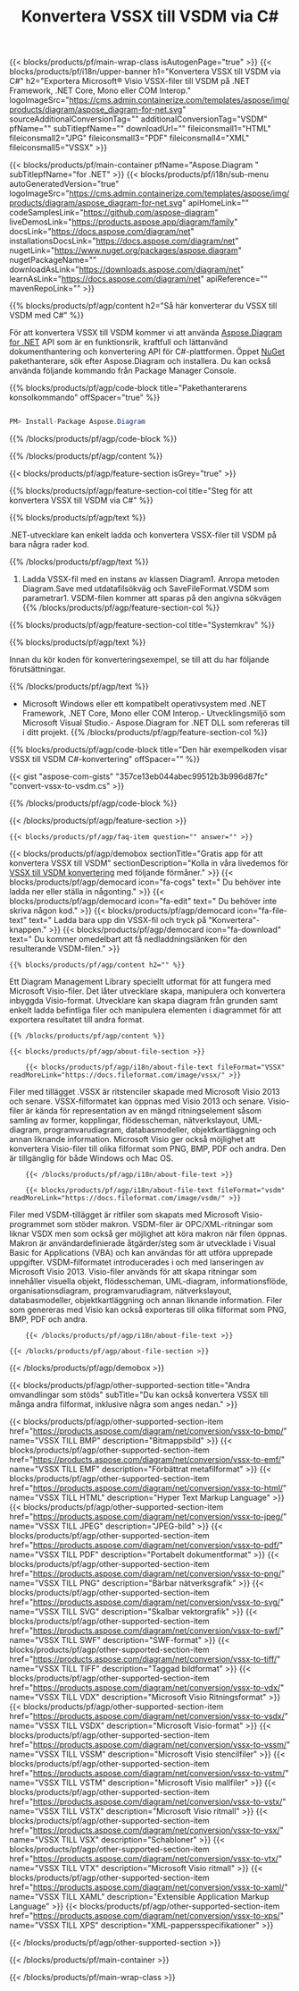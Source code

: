 ﻿---
title: Konvertera VSSX till VSDM via C# 
weight: 5170
url: /sv/net/conversion/vssx-to-vsdm/ 
description: Exempelkod för konvertering av VSSX till VSDM C#. Använd API exempelkod för batch-VSSX-filer till VSDM-konvertering inom VB.NET, Asp.NET eller någon .NET-baserad applikation.
---
{{< blocks/products/pf/main-wrap-class isAutogenPage="true" >}}
{{< blocks/products/pf/i18n/upper-banner h1="Konvertera VSSX till VSDM via C#" h2="Exportera Microsoft® Visio VSSX-filer till VSDM på .NET Framework, .NET Core, Mono eller COM Interop." logoImageSrc="https://cms.admin.containerize.com/templates/aspose/img/products/diagram/aspose_diagram-for-net.svg" sourceAdditionalConversionTag="" additionalConversionTag="VSDM" pfName="" subTitlepfName="" downloadUrl="" fileiconsmall1="HTML" fileiconsmall2="JPG" fileiconsmall3="PDF" fileiconsmall4="XML" fileiconsmall5="VSSX" >}}

{{< blocks/products/pf/main-container pfName="Aspose.Diagram " subTitlepfName="for .NET" >}}
{{< blocks/products/pf/i18n/sub-menu autoGeneratedVersion="true" logoImageSrc="https://cms.admin.containerize.com/templates/aspose/img/products/diagram/aspose_diagram-for-net.svg" apiHomeLink="" codeSamplesLink="https://github.com/aspose-diagram" liveDemosLink="https://products.aspose.app/diagram/family" docsLink="https://docs.aspose.com/diagram/net" installationsDocsLink="https://docs.aspose.com/diagram/net" nugetLink="https://www.nuget.org/packages/aspose.diagram" nugetPackageName="" downloadAsLink="https://downloads.aspose.com/diagram/net" learnAsLink="https://docs.aspose.com/diagram/net" apiReference="" mavenRepoLink="" >}}

{{% blocks/products/pf/agp/content h2="Så här konverterar du VSSX till VSDM med C#" %}}

 För att konvertera VSSX till VSDM kommer vi att använda
 [Aspose.Diagram for .NET](https://products.aspose.com/diagram/net) 
 API som är en funktionsrik, kraftfull och lättanvänd dokumenthantering och konvertering API för C#-plattformen. Öppet
 [NuGet](https://www.nuget.org/packages/aspose.diagram) 
 pakethanterare, sök efter
 Aspose.Diagram 
 och installera. Du kan också använda följande kommando från Package Manager Console.

{{% blocks/products/pf/agp/code-block title="Pakethanterarens konsolkommando" offSpacer="true" %}}

```cs

PM> Install-Package Aspose.Diagram


```

{{% /blocks/products/pf/agp/code-block %}}

{{% /blocks/products/pf/agp/content %}}

{{< blocks/products/pf/agp/feature-section isGrey="true" >}}

{{% blocks/products/pf/agp/feature-section-col title="Steg för att konvertera VSSX till VSDM via C#" %}}

{{% blocks/products/pf/agp/text %}}

 .NET-utvecklare kan enkelt ladda och konvertera VSSX-filer till VSDM på bara några rader kod.

{{% /blocks/products/pf/agp/text %}}

1. Ladda VSSX-fil med en instans av klassen Diagram1. Anropa metoden Diagram.Save med utdatafilsökväg och SaveFileFormat.VSDM som parametrar1. VSDM-filen kommer att sparas på den angivna sökvägen
{{% /blocks/products/pf/agp/feature-section-col %}}

{{% blocks/products/pf/agp/feature-section-col title="Systemkrav" %}}

{{% blocks/products/pf/agp/text %}}

 Innan du kör koden för konverteringsexempel, se till att du har följande förutsättningar.

{{% /blocks/products/pf/agp/text %}}

- Microsoft Windows eller ett kompatibelt operativsystem med .NET Framework, .NET Core, Mono eller COM Interop.- Utvecklingsmiljö som Microsoft Visual Studio.- Aspose.Diagram for .NET DLL som refereras till i ditt projekt.
{{% /blocks/products/pf/agp/feature-section-col %}}

{{% blocks/products/pf/agp/code-block title="Den här exempelkoden visar VSSX till VSDM C#-konvertering" offSpacer="" %}}

{{< gist "aspose-com-gists" "357ce13eb044abec99512b3b996d87fc" "convert-vssx-to-vsdm.cs" >}}

{{% /blocks/products/pf/agp/code-block %}}

{{< /blocks/products/pf/agp/feature-section >}}

    {{< blocks/products/pf/agp/faq-item question="" answer="" >}}
 

<!-- aboutfile Starts -->

{{< blocks/products/pf/agp/demobox sectionTitle="Gratis app för att konvertera VSSX till VSDM" sectionDescription="Kolla in våra livedemos för [VSSX till VSDM konvertering](https://products.aspose.app/diagram/conversion/vssx-to-vsdm) med följande förmåner." >}}
        {{< blocks/products/pf/agp/democard icon="fa-cogs" text=" Du behöver inte ladda ner eller ställa in någonting." >}}
        {{< blocks/products/pf/agp/democard icon="fa-edit" text=" Du behöver inte skriva någon kod." >}}
        {{< blocks/products/pf/agp/democard icon="fa-file-text" text=" Ladda bara upp din VSSX-fil och tryck på \"Konvertera\"-knappen." >}}
        {{< blocks/products/pf/agp/democard icon="fa-download" text=" Du kommer omedelbart att få nedladdningslänken för den resulterande VSDM-filen." >}}

    {{% blocks/products/pf/agp/content h2="" %}}

 Ett Diagram Management Library speciellt utformat för att fungera med Microsoft Visio-filer. Det låter utvecklare skapa, manipulera och konvertera inbyggda Visio-format. Utvecklare kan skapa diagram från grunden samt enkelt ladda befintliga filer och manipulera elementen i diagrammet för att exportera resultatet till andra format.



    {{% /blocks/products/pf/agp/content %}}

    {{< blocks/products/pf/agp/about-file-section >}}

        {{< blocks/products/pf/agp/i18n/about-file-text fileFormat="VSSX" readMoreLink="https://docs.fileformat.com/image/vssx/" >}}
Filer med tillägget .VSSX är ritstenciler skapade med Microsoft Visio 2013 och senare. VSSX-filformatet kan öppnas med Visio 2013 och senare. Visio-filer är kända för representation av en mängd ritningselement såsom samling av former, kopplingar, flödesscheman, nätverkslayout, UML-diagram, programvarudiagram, databasmodeller, objektkartläggning och annan liknande information. Microsoft Visio ger också möjlighet att konvertera Visio-filer till olika filformat som PNG, BMP, PDF och andra. Den är tillgänglig för både Windows och Mac OS.

        {{< /blocks/products/pf/agp/i18n/about-file-text >}}

        {{< blocks/products/pf/agp/i18n/about-file-text fileFormat="vsdm" readMoreLink="https://docs.fileformat.com/image/vsdm/" >}}
Filer med VSDM-tillägget är ritfiler som skapats med Microsoft Visio-programmet som stöder makron. VSDM-filer är OPC/XML-ritningar som liknar VSDX men som också ger möjlighet att köra makron när filen öppnas. Makron är användardefinierade åtgärder/steg som är utvecklade i Visual Basic for Applications (VBA) och kan användas för att utföra upprepade uppgifter. VSDM-filformatet introducerades i och med lanseringen av Microsoft Visio 2013. Visio-filer används för att skapa ritningar som innehåller visuella objekt, flödesscheman, UML-diagram, informationsflöde, organisationsdiagram, programvarudiagram, nätverkslayout, databasmodeller, objektkartläggning och annan liknande information. Filer som genereras med Visio kan också exporteras till olika filformat som PNG, BMP, PDF och andra.

        {{< /blocks/products/pf/agp/i18n/about-file-text >}}

    {{< /blocks/products/pf/agp/about-file-section >}}

{{< /blocks/products/pf/agp/demobox >}}

<!-- aboutfile Ends -->

{{< blocks/products/pf/agp/other-supported-section title="Andra omvandlingar som stöds" subTitle="Du kan också konvertera VSSX till många andra filformat, inklusive några som anges nedan." >}}

{{< blocks/products/pf/agp/other-supported-section-item href="https://products.aspose.com/diagram/net/conversion/vssx-to-bmp/" name="VSSX TILL BMP" description="Bitmappsbild" >}}
{{< blocks/products/pf/agp/other-supported-section-item href="https://products.aspose.com/diagram/net/conversion/vssx-to-emf/" name="VSSX TILL EMF" description="Förbättrat metafilformat" >}}
{{< blocks/products/pf/agp/other-supported-section-item href="https://products.aspose.com/diagram/net/conversion/vssx-to-html/" name="VSSX TILL HTML" description="Hyper Text Markup Language" >}}
{{< blocks/products/pf/agp/other-supported-section-item href="https://products.aspose.com/diagram/net/conversion/vssx-to-jpeg/" name="VSSX TILL JPEG" description="JPEG-bild" >}}
{{< blocks/products/pf/agp/other-supported-section-item href="https://products.aspose.com/diagram/net/conversion/vssx-to-pdf/" name="VSSX TILL PDF" description="Portabelt dokumentformat" >}}
{{< blocks/products/pf/agp/other-supported-section-item href="https://products.aspose.com/diagram/net/conversion/vssx-to-png/" name="VSSX TILL PNG" description="Bärbar nätverksgrafik" >}}
{{< blocks/products/pf/agp/other-supported-section-item href="https://products.aspose.com/diagram/net/conversion/vssx-to-svg/" name="VSSX TILL SVG" description="Skalbar vektorgrafik" >}}
{{< blocks/products/pf/agp/other-supported-section-item href="https://products.aspose.com/diagram/net/conversion/vssx-to-swf/" name="VSSX TILL SWF" description="SWF-format" >}}
{{< blocks/products/pf/agp/other-supported-section-item href="https://products.aspose.com/diagram/net/conversion/vssx-to-tiff/" name="VSSX TILL TIFF" description="Taggad bildformat" >}}
{{< blocks/products/pf/agp/other-supported-section-item href="https://products.aspose.com/diagram/net/conversion/vssx-to-vdx/" name="VSSX TILL VDX" description="Microsoft Visio Ritningsformat" >}}
{{< blocks/products/pf/agp/other-supported-section-item href="https://products.aspose.com/diagram/net/conversion/vssx-to-vsdx/" name="VSSX TILL VSDX" description="Microsoft Visio-format" >}}
{{< blocks/products/pf/agp/other-supported-section-item href="https://products.aspose.com/diagram/net/conversion/vssx-to-vssm/" name="VSSX TILL VSSM" description="Microsoft Visio stencilfiler" >}}
{{< blocks/products/pf/agp/other-supported-section-item href="https://products.aspose.com/diagram/net/conversion/vssx-to-vstm/" name="VSSX TILL VSTM" description="Microsoft Visio mallfiler" >}}
{{< blocks/products/pf/agp/other-supported-section-item href="https://products.aspose.com/diagram/net/conversion/vssx-to-vstx/" name="VSSX TILL VSTX" description="Microsoft Visio ritmall" >}}
{{< blocks/products/pf/agp/other-supported-section-item href="https://products.aspose.com/diagram/net/conversion/vssx-to-vsx/" name="VSSX TILL VSX" description="Schabloner" >}}
{{< blocks/products/pf/agp/other-supported-section-item href="https://products.aspose.com/diagram/net/conversion/vssx-to-vtx/" name="VSSX TILL VTX" description="Microsoft Visio ritmall" >}}
{{< blocks/products/pf/agp/other-supported-section-item href="https://products.aspose.com/diagram/net/conversion/vssx-to-xaml/" name="VSSX TILL XAML" description="Extensible Application Markup Language" >}}
{{< blocks/products/pf/agp/other-supported-section-item href="https://products.aspose.com/diagram/net/conversion/vssx-to-xps/" name="VSSX TILL XPS" description="XML-pappersspecifikationer" >}}

{{< /blocks/products/pf/agp/other-supported-section >}}

{{< /blocks/products/pf/main-container >}}
    
{{< /blocks/products/pf/main-wrap-class >}}